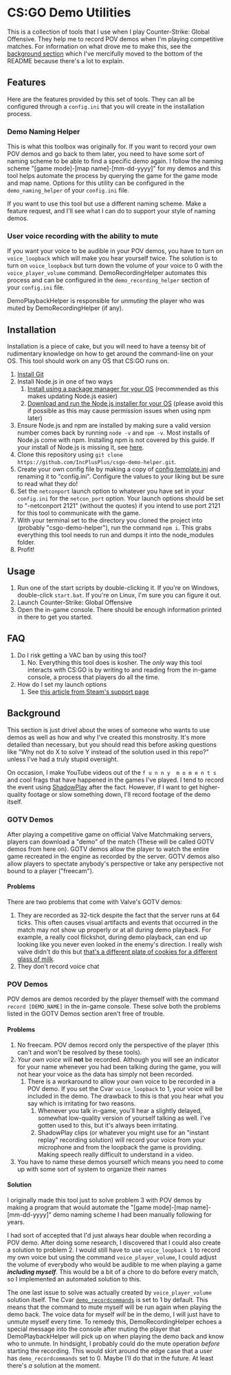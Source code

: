 # CS:GO Demo Utilities
This is a collection of tools that I use when I play Counter-Strike: Global Offensive. They help me to record POV demos when I'm playing competitive matches. For information on what drove me to make this, see the [background section](#background) which I've mercifully moved to the bottom of the README because there's a lot to explain.

## Features
Here are the features provided by this set of tools. They can all be configured through a `config.ini` that you will create in the installation process.

### Demo Naming Helper
This is what this toolbox was originally for. If you want to record your own POV demos and go back to them later, you need to have some sort of naming scheme to be able to find a specific demo again. I follow the naming scheme "[game mode]-[map name]-[mm-dd-yyyy]" for my demos and this tool helps automate the process by querying the game for the game mode and map name. Options for this utility can be configured in the `demo_naming_helper` of your `config.ini` file.

If you want to use this tool but use a different naming scheme. Make a feature request, and I'll see what I can do to support your style of naming demos.

### User voice recording with the ability to mute
If you want your voice to be audible in your POV demos, you have to turn on `voice_loopback` which will make you hear yourself twice. The solution is to turn on `voice_loopback` but turn down the volume of your voice to 0 with the `voice_player_volume` command. DemoRecordingHelper automates this process and can be configured in the `demo_recording_helper` section of your `config.ini` file.

DemoPlaybackHelper is responsible for _unmuting_ the player who was muted by DemoRecordingHelper (if any).

## Installation
Installation is a piece of cake, but you will need to have a teensy bit of rudimentary knowledge on how to get around the command-line on your OS. This tool should work on any OS that CS:GO runs on.

1. [Install Git](https://git-scm.com/downloads)
1. Install Node.js in one of two ways
   1. [Install using a package manager for your OS](https://nodejs.org/en/download/package-manager/) (recommended as this makes updating Node.js easier)
   2. [Download and run the Node.js installer for your OS](https://nodejs.org/en/download/) (please avoid this if possible as this may cause permission issues when using npm later)
1. Ensure Node.js and npm are installed by making sure a valid version number comes back by running `node -v` and `npm -v`. Most installs of Node.js come with npm. Installing npm is not covered by this guide. If your install of Node.js is missing it, see [here](https://docs.npmjs.com/downloading-and-installing-node-js-and-npm).
1. Clone this repository using `git clone https://github.com/IncPlusPlus/csgo-demo-helper.git`.
1. Create your own config file by making a copy of [config.template.ini](./config.template.ini) and renaming it to "config.ini". Configure the values to your liking but be sure to read what they do!
1. Set the `netconport` launch option to whatever you have set in your `config.ini` for the `netcon_port` option. Your launch options should be set to "-netconport 2121" (without the quotes) if you intend to use port 2121 for this tool to communicate with the game.
1. With your terminal set to the directory you cloned the project into (probably "csgo-demo-helper"), run the command `npm i`. This grabs everything this tool needs to run and dumps it into the node_modules folder.
1. Profit!

## Usage
1. Run one of the start scripts by double-clicking it. If you're on Windows, double-click `start.bat`. If you're on Linux, I'm sure you can figure it out.
2. Launch Counter-Strike: Global Offensive
3. Open the in-game console. There should be enough information printed in there to get you started.

## FAQ
1. Do I risk getting a VAC ban by using this tool?
   1. No. Everything this tool does is kosher. The _only_ way this tool interacts with CS:GO is by writing to and reading from the in-game console, a process that players do all the time.
1. How do I set my launch options
   1. See [this article from Steam's support page](https://support.steampowered.com/kb_article.php?ref=1040-JWMT-2947)

## Background
This section is just drivel about the woes of someone who wants to use demos as well as how and why I've created this monstrosity. It's more detailed than necessary, but you should read this before asking questions like "Why not do X to solve Y instead of the solution used in this repo?" unless I've had a truly stupid oversight.

On occasion, I make YouTube videos out of the `f u n n y  m o m e n t s` and cool frags that have happened in the games I've played. I tend to record the event using [ShadowPlay](https://www.nvidia.com/en-us/geforce/geforce-experience/shadowplay/) after the fact. However, if I want to get higher-quality footage or slow something down, I'll record footage of the demo itself.

### GOTV Demos
After playing a competitive game on official Valve Matchmaking servers, players can download a "demo" of the match (These will be called GOTV demos from here on). GOTV demos allow the player to watch the entire game recreated in the engine as recorded by the server. GOTV demos also allow players to spectate anybody's perspective or take any perspective not bound to a player ("freecam").

#### Problems
There are two problems that come with Valve's GOTV demos:
1. They are recorded as 32-tick despite the fact that the server runs at 64 ticks. This often causes visual artifacts and events that occurred in the match may not show up properly or at all during demo playback. For example, a really cool flickshot, during demo playback, can end up looking like you never even looked in the enemy's direction. I really wish valve didn't do this but [that's a different plate of cookies for a different glass of milk](https://youtu.be/66676_b8U0I?t=76).
2. They don't record voice chat

### POV Demos
POV demos are demos recorded by the player themself with the command `record [DEMO_NAME]` in the in-game console. These solve both the problems listed in the GOTV Demos section aren't free of trouble.

#### Problems
1. No freecam. POV demos record only the perspective of the player (this can't and won't be resolved by these tools).
2. _Your own voice_ will **not** be recorded. Although you will see an indicator for your name whenever you had been talking during the game, you will not hear your voice as the data has simply not been recorded.
   1. There is a workaround to allow your own voice to be recorded in a POV demo. If you set the Cvar `voice_loopback` to 1, your voice will be included in the demo. The drawback to this is that you hear what you say which is irritating for two reasons.
      1. Whenever you talk in-game, you'll hear a slightly delayed, somewhat low-quality version of yourself talking as well. I've gotten used to this, but it's always been irritating.
      2. ShadowPlay clips (or whatever you might use for an "instant replay" recording solution) will record your voice from your microphone and from the loopback the game is providing. Making speech really difficult to understand in a video.
3. You have to name these demos yourself which means you need to come up with some sort of system to organize their names

#### Solution
I originally made this tool just to solve problem 3 with POV demos by making a program that would automate the "[game mode]-[map name]-[mm-dd-yyyy]" demo naming scheme I had been manually following for years.

I had sort of accepted that I'd just always hear double when recording a POV demo. After doing some research, I discovered that I could also create a solution to problem 2. I would still have to use `voice_loopback 1` to record my own voice but using the command `voice_player_volume`, I could adjust the volume of everybody who would be audible to me when playing a game _**including myself**_. This would be a bit of a chore to do before every match, so I implemented an automated solution to this.

The one last issue to solve was actually created by `voice_player_volume` solution itself. The Cvar [`demo_recordcommands`](https://totalcsgo.com/command/demorecordcommands) is set to 1 by default. This means that the command to mute myself will be run again when playing the demo back. The voice data for myself _will_ be in the demo, I will just have to unmute myself every time. To remedy this, DemoRecordingHelper echoes a special message into the console after muting the player that DemoPlaybackHelper will pick up on when playing the demo back and know who to unmute. In hindsight, I probably could do the mute operation _before_ starting the recording. This would skirt around the edge case that a user has `demo_recordcommands` set to 0. Maybe I'll do that in the future. At least there's _a_ solution at the moment. 